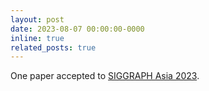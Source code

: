 ```yaml
---
layout: post
date: 2023-08-07 00:00:00-0000
inline: true
related_posts: true
---
```


One paper accepted to [SIGGRAPH Asia 2023](https://asia.siggraph.org/2023/).